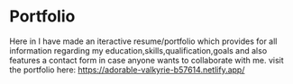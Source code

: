 # Portfolio
Here in I have made an iteractive resume/portfolio which provides for all information regarding my education,skills,qualification,goals and also features a contact form in case anyone wants to collaborate with me.
visit the portfolio here: https://adorable-valkyrie-b57614.netlify.app/
